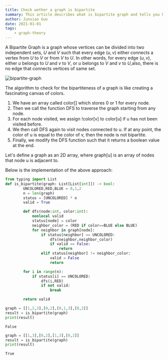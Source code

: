 ```yaml
---
title: Check wether a graph is bipartite
summary: This article describes what is bipartite graph and tells you how to determine if a graph is bipartite.
author: Junxiao Guo
date: 2021-01-01
tags:
    - graph-theory
---
```


A Bipartite Graph is a graph whose vertices can be divided into two independent sets, $U$ and $V$ such that every edge $(u, v)$ either connects a vertex from $U$ to $V$ or from $V$ to $U$. In other words, for every edge $(u, v)$, either $u$ belongs to $U$ and $v$ to $V$, or $u$ belongs to $V$ and $v$ to $U$,also, there is no edge that connects vertices of same set.

![bipartite-graph](https://dsm01pap004files.storage.live.com/y4mtC_mu7NmRP7dJnv4hYJ0oAA9ruGnRIZiH4r5CHxEkYLUJNwUqbg8gLNTlcVDN2dkd8dnFBDNa2DpUYaGzr4pCPPBkP_MLwnvpROhyeTvIS1Wv5s3vAWPKdwoz-jHY8vDUBSdyMSsGX-xxoWjyUWXi1UnR85TTZpp-sU1LnE13B8OTBDvRUvbt5u9B3ggeYUR?width=320&height=158&cropmode=none)

The algorithm to check for the bipartiteness of a graph is like creating a fascinating canvas of colors. 
1. We have an array called color\[\] which stores 0 or 1 for every node. 
2. Then we call the function DFS to traverse the graph starting from any node. 
3. For each node visited, we assign !color\[v\] to color\[u\] if u has not been visited before. 
4. We then call DFS again to visit nodes connected to u. If at any point, the color of u is equal to the color of v, then the node is not bipartite. 
5. Finally, we modify the DFS function such that it returns a boolean value at the end.


Let's define a graph as an 2D array, where graph\[u\] is an array of nodes that node u is adjacent to.

Below is the implementation of the above approach: 


```python
from typing import List
def is_bipartite(graph: List[List[int]]) -> bool:
        UNCOLORED,RED,BLUE = 0,1,2
        n = len(graph)
        status = [UNCOLORED] * n
        valid = True

        def dfs(node:int, color:int):
            nonlocal valid
            status[node] = color
            neighbor_color = (RED if color==BLUE else BLUE)
            for neighbor in graph[node]:
                if status[neighbor] == UNCOLORED:
                    dfs(neighbor,neighbor_color)
                    if valid == False:
                        return 
                elif status[neighbor] != neighbor_color:
                    valid = False
                    return

        for i in range(n):
            if status[i] == UNCOLORED:
                dfs(i,RED)
                if not valid:
                    break

        return valid

```


```python
graph = [[1,2,3],[0,2],[0,1,3],[0,2]]
result = is_bipartite(graph)
print(result)
```

    False



```python
graph = [[1,3],[0,2],[1,3],[0,2]]
result = is_bipartite(graph)
print(result)
```

    True



```python

```
